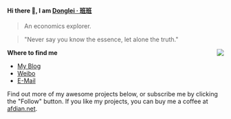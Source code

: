 #### Hi there 👋, I am [Donglei · 班班](https://blog.dlzhang.com)

> An economics explorer. 

> "Never say you know the essence, let alone the truth."

<img src="https://github-readme-stats.mrdulin.vercel.app/api?username=lei2rock&show_icons=true&hide_border=true&icon_color=586069&title_color=a0a9af" align="right">

**Where to find me**

- [My Blog](https://blog.dlzhang.com)
- [Weibo](https://weibo.com/7216640993)
- [E-Mail](mailto:idonglei@foxmail.com)

Find out more of my awesome projects below, or subscribe me by clicking the "Follow" button. If you like my projects, you can buy me a coffee at [afdian.net](https://afdian.net/@lei2rock).
